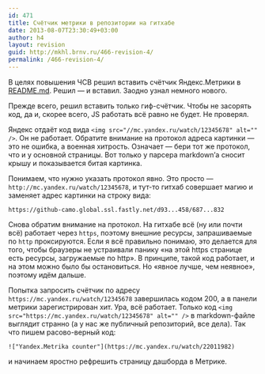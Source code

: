 ```yaml
---
id: 471
title: Счётчик метрики в репозитории на гитхабе
date: 2013-08-07T23:30:49+03:00
author: h4
layout: revision
guid: http://mkhl.brnv.ru/466-revision-4/
permalink: /466-revision-4/
---
```

В целях повышения ЧСВ решил вставить счётчик Яндекс.Метрики в [README.md](https://github.com/h4/git-tools). Решил — и вставил. Заодно узнал немного нового.

Прежде всего, решил вставить только гиф-счётчик. Чтобы не засорять код, да и, скорее всего, JS работать всё равно не будет. Не проверял.

Яндекс отдаёт код вида `<img src="//mc.yandex.ru/watch/12345678" alt="" />`. Он не работает. Обратите внимание на протокол адреса картинки — это не ошибка, а военная хитрость. Означает — бери тот же протокол, что и у основной страницы. Вот только у парсера markdown&#8217;а сносит крышу и показывается битая картинка.

Понимаем, что нужно указать протокол явно. Это просто — `http://mc.yandex.ru/watch/12345678`, и тут-то гитхаб совершает магию и заменяет адрес картинки на строку вида:

    https://github-camo.global.ssl.fastly.net/d93...458/687...832
    

Снова обратим внимание на протокол. На гитхабе всё (ну или почти всё) работает через `https`, поэтому внешние ресурсы, запрашиваемые по `http` проксируются. Если я всё правильно понимаю, это делается для того, чтобы браузеры не устраивали панику «на этой https странице есть ресурсы, загружаемые по http». В принципе, такой код работает, и на этом можно было бы остановиться. Но «явное лучше, чем неявное», поэтому идём дальше.

Попытка запросить счётчик по адресу `https://mc.yandex.ru/watch/12345678` завершилась кодом 200, а в панели метрики зарегистрирован хит. Ура, всё работает. Только код `<img src="https://mc.yandex.ru/watch/12345678" alt="" />` в markdown-файле выглядит странно (а у нас же публичный репозиторий, все дела). Так что пишем расово-верный код:

    !["Yandex.Metrika counter"](https://mc.yandex.ru/watch/22011982) 
    

и начинаем яростно рефрешить страницу дашборда в Метрике.
